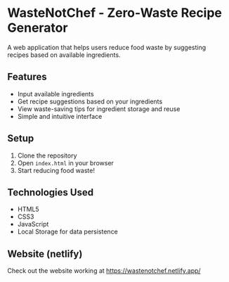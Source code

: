 # WasteNotChef - Zero-Waste Recipe Generator

A web application that helps users reduce food waste by suggesting recipes based on available ingredients.

## Features
- Input available ingredients
- Get recipe suggestions based on your ingredients
- View waste-saving tips for ingredient storage and reuse
- Simple and intuitive interface

## Setup
1. Clone the repository
2. Open `index.html` in your browser
3. Start reducing food waste!

## Technologies Used
- HTML5
- CSS3
- JavaScript
- Local Storage for data persistence

## Website (netlify)
Check out the website working at https://wastenotchef.netlify.app/
